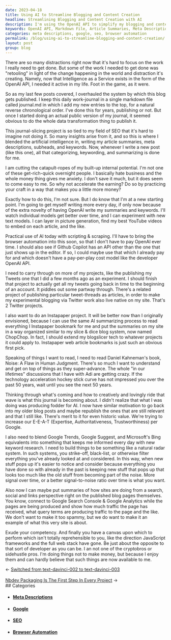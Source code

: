 ```yaml
---
date: 2023-04-18
title: Using AI to Streamline Blogging and Content Creation
headline: Streamlining Blogging and Content Creation with AI
description: I'm using the OpenAI API to simplify my blogging and content creation process. I'm writing my daily work-journal in a single markdown file and using AI to generate article summaries, meta descriptions, subheads, and keywords. I'm now looking to use browser automation and Github Copilot's API to save money. I also want to publish my Tweets, an Instapaper project, and read Daniel Kahneman's book. So many projects more approachable!
keywords: OpenAI API, Markdown File, Article Summaries, Meta Descriptions, Subheads, Keywords, Browser Automation, Github Copilot API, Tweets, Instapaper, Daniel Kahneman, E-E-A-T, Google Trends, Google Suggest, Microsoft Bing, Keyword Research
categories: meta descriptions, google, seo, browser automation
permalink: /blog/using-ai-to-streamline-blogging-and-content-creation/
layout: post
group: blog
---
```



There are so many distractions right now that it's hard to focus on the work I
really need to get done. But some of the work I needed to get done was
"retooling" in light of the change happening in the world and distraction it's
creating. Namely, now that Intelligence as a Service exists in the form of the
OpenAI API, I needed it active in my life. Foot in the game, as it were.

So as my last few posts covered, I overhauled the system by which this blog
gets published. I keep this daily work-journal in a single markdown file called
journal.md in which I add my new entries to the top, for a natural reverse
chronological order. I've done this for years, publishing or not. But once I
started doing an actual public version of my journal, it seemed obvious to do
the whole data transformation thing to publish it.

This journal-slicing project is so tied to my field of SEO that it's hard to
imagine not doing it. So many insights arise from it, and so this is where I
blended the artificial intelligence in, writing my article summaries, meta
descriptions, subheads, and keywords. Now, whenever I write a new post (like
this one), all that categorizing, keywording, and summarizing is done for me.

I am cutting the catapult-ropes of my built-up internal potential. I'm not one
of these get-rich-quick overnight people. I basically hate business and the
whole money thing gives me anxiety. I don't save it much, but it does seem to
come easy to me. So why not accelerate the earning? Do so by practicing your
craft in a way that makes you a little more money?

Exactly how to do this, I'm not sure. But I do know that I'm at a new starting
point. I'm going to get myself writing more every day, if only now because of
the extra novelty of having OpenAI write my summaries and keywords. I'll watch
individual models get better over time, and I can experiment with new text
models. I can layer in picture generation, find my best YouTube videos to embed
on each article, and the like.

Practical use of AI today with scripting & scraping. I'll have to bring the
browser automation into this soon, so that I don't have to pay OpenAI ever
time. I should also see if Github Copilot has an API other than the one that
just shows up in the editor. If so, I could maybe use that which I already pay
for and which doesn't have a pay-per-play cost model like the developer OpenAI
API.

I need to carry through on more of my projects, like the publishing my Tweets
one that I did a few months ago as an experiment. I should finish that project
to actually get all my tweets going back in time to the beginning of an
account. It piddles out some partway through. There's a related project of
publishing particular tweet-threads as articles, in order to make my
experimental blogging via Twitter work also live native on my site. That's 2
Twitter projects.

I also want to do an Instapaper project. It will be better now than I
originally envisioned, because I can use the same AI summarizing process to
read everything I Instapaper bookmark for me and put the summaries on my site
in a way organized similar to my slice & dice blog system, now named ChopChop.
In fact, I should extend my blogslicer tech to whatever projects it could apply
to. Instapaper web article bookmarks is just such an obvious first pick.

Speaking of things I want to read, I need to read Daniel Kahneman's book,
Noise: A Flaw in Human Judgment. There's so much I want to understand and get
on top of things as they super-advance. The whole "in our lifetimes"
discussions that I have with Adi are getting crazy. If the technology
acceleration hockey stick curve has not impressed you over the past 50 years,
wait until you see the next 50 years.

Thinking through what's coming and how to creatively and lovingly ride that
wave is what this journal is becoming about. I didn't realize that what I was
doing was producing fodder for AI. I now have similar motivation to go back
into my older blog posts and maybe republish the ones that are still relevant
and that I still like. There's merit to it for even historic value. We're
trying to increase our E-E-A-T (Expertise, Authoritativeness, Trustworthiness)
per Google.

I also need to blend Google Trends, Google Suggest, and Microsoft's Bing
equivalents into something that keeps me informed every day with new keyword
research. I need to build things to be something like a natural radar system.
In such systems, you strike-off, black-list, or otherwise filter everything
you've already looked at and considered. In this way, when new stuff pops up
it's easier to notice and consider because everything you have done so with
already in the past is keeping new stuff that pops up that looks too much like
the old stuff from becoming part of the noise. More signal over time, or a
better signal-to-noise ratio over time is what you want.

Also now I can maybe put summaries of how sites are doing from a search, social
and links perspective right on the published blog pages themselves. You know,
connect to Google Search Console & Google Analytics while the pages are being
produced and show how much traffic the page has received, what query terms are
producing traffic to the page and the like. We don't want to make it too
spammy, but we do want to make it an example of what this very site is about.

Exude your competency. And finally you have a canvas upon which to perform
which isn't totally reprehensible to you, like the direction JavaScript
frameworks and the full web stack have gone. Be just about the opposite to that
sort of developer as you can be. I an not one of the cryptobros or sidehustle
pros. I'm doing things not to make money, but because I enjoy them and can
hardly believe that such things are now available to me.


<div class="arrow-links"><div class="post-nav-prev"><span class="arrow">&larr;&nbsp;</span><a href="/blog/switched-from-text-davinci-002-to-text-davinci-003/">Switched from text-davinci-002 to text-davinci-003</a></div> &nbsp; <div class="post-nav-next"><a href="/blog/nbdev-packaging-is-the-first-step-in-every-project/">Nbdev Packaging Is The First Step In Every Project</a><span class="arrow">&nbsp;&rarr;</span></div></div>
## Categories

<ul>
<li><h4><a href='/meta-descriptions/'>Meta Descriptions</a></h4></li>
<li><h4><a href='/google/'>Google</a></h4></li>
<li><h4><a href='/seo/'>SEO</a></h4></li>
<li><h4><a href='/browser-automation/'>Browser Automation</a></h4></li></ul>